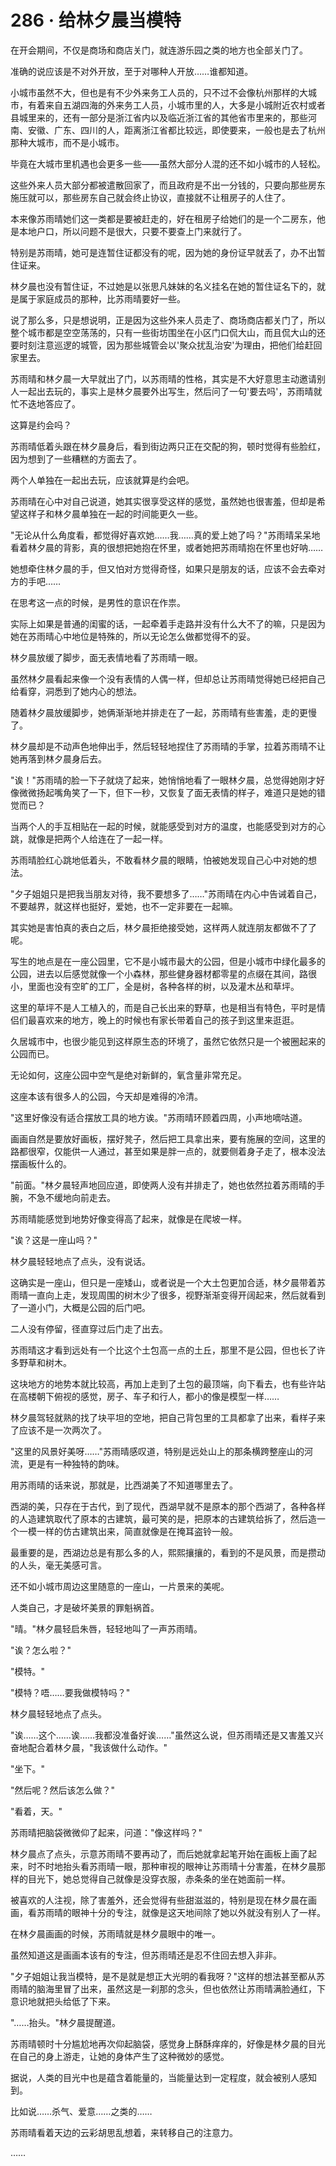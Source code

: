 <link rel="stylesheet" href="../styles/text.css" />
<h1>286 · 给林夕晨当模特</h1>

在开会期间，不仅是商场和商店关门，就连游乐园之类的地方也全部关门了。

准确的说应该是不对外开放，至于对哪种人开放……谁都知道。

小城市虽然不大，但也是有不少外来务工人员的，只不过不会像杭州那样的大城市，有着来自五湖四海的外来务工人员，小城市里的人，大多是小城附近农村或者县城里来的，还有一部分是浙江省内以及临近浙江省的其他省市里来的，那些河南、安徽、广东、四川的人，距离浙江省都比较远，即使要来，一般也是去了杭州那种大城市，而不是小城市。

毕竟在大城市里机遇也会更多一些——虽然大部分人混的还不如小城市的人轻松。

这些外来人员大部分都被遣散回家了，而且政府是不出一分钱的，只要向那些房东施压就可以，那些房东自己就会终止协议，直接就不让租房子的人住了。

本来像苏雨晴她们这一类都是要被赶走的，好在租房子给她们的是一个二房东，他是本地户口，所以问题不是很大，只要不要查上门来就行了。

特别是苏雨晴，她可是连暂住证都没有的呢，因为她的身份证早就丢了，办不出暂住证来。

林夕晨也没有暂住证，不过她是以张思凡妹妹的名义挂名在她的暂住证名下的，就是属于家庭成员的那种，比苏雨晴要好一些。

说了那么多，只是想说明，正是因为这些外来人员走了、商场商店都关门了，所以整个城市都是空空荡荡的，只有一些街坊围坐在小区门口侃大山，而且侃大山的还要时刻注意巡逻的城管，因为那些城管会以'聚众扰乱治安'为理由，把他们给赶回家里去。

苏雨晴和林夕晨一大早就出了门，以苏雨晴的性格，其实是不大好意思主动邀请别人一起出去玩的，事实上是林夕晨要外出写生，然后问了一句'要去吗'，苏雨晴就忙不迭地答应了。

这算是约会吗？

苏雨晴低着头跟在林夕晨身后，看到街边两只正在交配的狗，顿时觉得有些脸红，因为想到了一些糟糕的方面去了。

两个人单独在一起出去玩，应该就算是约会吧。

苏雨晴在心中对自己说道，她其实很享受这样的感觉，虽然她也很害羞，但却是希望这样子和林夕晨单独在一起的时间能更久一些。

"无论从什么角度看，都觉得好喜欢她……我……真的爱上她了吗？"苏雨晴呆呆地看着林夕晨的背影，真的很想把她抱在怀里，或者她把苏雨晴抱在怀里也好呐……

她想牵住林夕晨的手，但又怕对方觉得奇怪，如果只是朋友的话，应该不会去牵对方的手吧……

在思考这一点的时候，是男性的意识在作祟。

实际上如果是普通的闺蜜的话，一起牵着手走路并没有什么大不了的嘛，只是因为她在苏雨晴心中地位是特殊的，所以无论怎么做都觉得不的妥。

林夕晨放缓了脚步，面无表情地看了苏雨晴一眼。

虽然林夕晨看起来像一个没有表情的人偶一样，但却总让苏雨晴觉得她已经把自己给看穿，洞悉到了她内心的想法。

随着林夕晨放缓脚步，她俩渐渐地并排走在了一起，苏雨晴有些害羞，走的更慢了。

林夕晨却是不动声色地伸出手，然后轻轻地捏住了苏雨晴的手掌，拉着苏雨晴不让她再落到林夕晨身后去。

"诶！"苏雨晴的脸一下子就烧了起来，她悄悄地看了一眼林夕晨，总觉得她刚才好像微微扬起嘴角笑了一下，但下一秒，又恢复了面无表情的样子，难道只是她的错觉而已？

当两个人的手互相贴在一起的时候，就能感受到对方的温度，也能感受到对方的心跳，就像是把两个人给连在了一起一样。

苏雨晴脸红心跳地低着头，不敢看林夕晨的眼睛，怕被她发现自己心中对她的想法。

"夕子姐姐只是把我当朋友对待，我不要想多了……"苏雨晴在内心中告诫着自己，不要越界，就这样也挺好，爱她，也不一定非要在一起嘛。

其实她是害怕真的表白之后，林夕晨拒绝接受她，这样两人就连朋友都做不了了呢。

写生的地点是在一座公园里，它不是小城市最大的公园，但是小城市中绿化最多的公园，进去以后感觉就像一个小森林，那些健身器材都零星的点缀在其间，路很小，里面也没有空旷的工厂，全是树，各种各样的树，以及灌木丛和草坪。

这里的草坪不是人工植入的，而是自己长出来的野草，也是相当有特色，平时是情侣们最喜欢来的地方，晚上的时候也有家长带着自己的孩子到这里来逛逛。

久居城市中，也很少能见到这样原生态的环境了，虽然它依然只是一个被圈起来的公园而已。

无论如何，这座公园中空气是绝对新鲜的，氧含量非常充足。

这座本该有很多人的公园，今天却是难得的冷清。

"这里好像没有适合摆放工具的地方诶。"苏雨晴环顾着四周，小声地嘀咕道。

画画自然是要放好画板，摆好凳子，然后把工具拿出来，要有施展的空间，这里的路都很窄，仅能供一人通过，甚至如果是胖一点的，就要侧着身子走了，根本没法摆画板什么的。

"前面。"林夕晨轻声地回应道，即使两人没有并排走了，她也依然拉着苏雨晴的手腕，不急不缓地向前走去。

苏雨晴能感觉到地势好像变得高了起来，就像是在爬坡一样。

"诶？这是一座山吗？"

林夕晨轻轻地点了点头，没有说话。

这确实是一座山，但只是一座矮山，或者说是一个大土包更加合适，林夕晨带着苏雨晴一直向上走，发现周围的树木少了很多，视野渐渐变得开阔起来，然后就看到了一道小门，大概是公园的后门吧。

二人没有停留，径直穿过后门走了出去。

苏雨晴这才看到远处有一个比这个土包高一点的土丘，那里不是公园，但也长了许多野草和树木。

这块地方的地势本就比较高，再加上走到了土包的最顶端，向下看去，也有些许站在高楼朝下俯视的感觉，房子、车子和行人，都小的像是模型一样……

林夕晨驾轻就熟的找了块平坦的空地，把自己背包里的工具都拿了出来，看样子来了应该不是一次两次了。

"这里的风景好美呀……"苏雨晴感叹道，特别是远处山上的那条横跨整座山的河流，更是有一种独特的韵味。

用苏雨晴的话来说，那就是，比西湖美了不知道哪里去了。

西湖的美，只存在于古代，到了现代，西湖早就不是原本的那个西湖了，各种各样的人造建筑取代了原本的古建筑，最可笑的是，把原本的古建筑给拆了，然后造一个一模一样的仿古建筑出来，简直就像是在掩耳盗铃一般。

最重要的是，西湖边总是有那么多的人，熙熙攘攘的，看到的不是风景，而是攒动的人头，毫无美感可言。

还不如小城市周边这里随意的一座山，一片景来的美呢。

人类自己，才是破坏美景的罪魁祸首。

"晴。"林夕晨轻启朱唇，轻轻地叫了一声苏雨晴。

"诶？怎么啦？"

"模特。"

"模特？唔……要我做模特吗？"

林夕晨轻轻地点了点头。

"诶……这个……诶……我都没准备好诶……"虽然这么说，但苏雨晴还是又害羞又兴奋地配合着林夕晨，"我该做什么动作。"

"坐下。"

"然后呢？然后该怎么做？"

"看着，天。"

苏雨晴把脑袋微微仰了起来，问道："像这样吗？"

林夕晨点了点头，示意苏雨晴不要再动了，而后她就拿起笔开始在画板上画了起来，时不时地抬头看苏雨晴一眼，那种审视的眼神让苏雨晴十分害羞，在林夕晨那样的目光下，她总觉得自己就像是没穿衣服，赤条条的坐在她面前一样。

被喜欢的人注视，除了害羞外，还会觉得有些甜滋滋的，特别是现在林夕晨在画画，看苏雨晴的眼神十分的专注，就像是这天地间除了她以外就没有别人了一样。

在林夕晨画画的时候，苏雨晴就是林夕晨眼中的唯一。

虽然知道这是画画本该有的专注，但苏雨晴还是忍不住回去想入非非。

"夕子姐姐让我当模特，是不是就是想正大光明的看我呀？"这样的想法甚至都从苏雨晴的脑海里冒了出来，虽然这是一刹那的念头，但也依然让苏雨晴满脸通红，下意识地就把头给低了下来。

"……抬头。"林夕晨提醒道。

苏雨晴顿时十分尴尬地再次仰起脑袋，感觉身上酥酥痒痒的，好像是林夕晨的目光在自己的身上游走，让她的身体产生了这种微妙的感觉。

据说，人类的目光中也是蕴含着能量的，当能量达到一定程度，就会被别人感知到。

比如说……杀气、爱意……之类的……

苏雨晴看着天边的云彩胡思乱想着，来转移自己的注意力。

……
